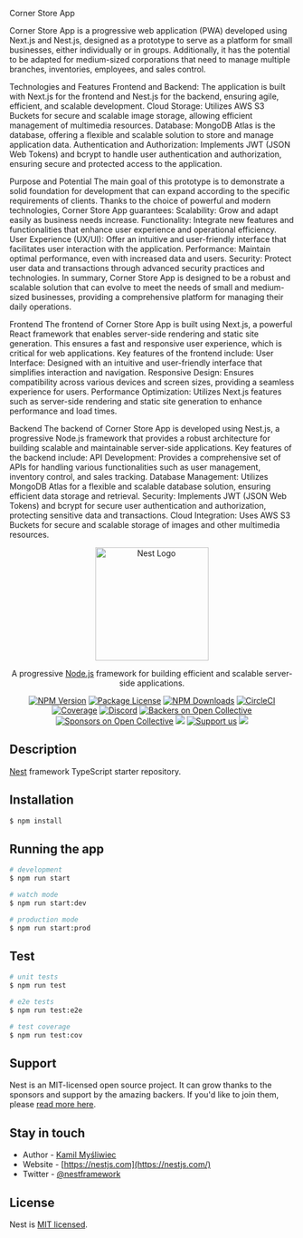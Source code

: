 Corner Store App

Corner Store App is a progressive web application (PWA) developed using Next.js and Nest.js, designed as a prototype to serve as a platform for small businesses, either individually or in groups. Additionally, it has the potential to be adapted for medium-sized corporations that need to manage multiple branches, inventories, employees, and sales control.

Technologies and Features
Frontend and Backend: The application is built with Next.js for the frontend and Nest.js for the backend, ensuring agile, efficient, and scalable development.
Cloud Storage: Utilizes AWS S3 Buckets for secure and scalable image storage, allowing efficient management of multimedia resources.
Database: MongoDB Atlas is the database, offering a flexible and scalable solution to store and manage application data.
Authentication and Authorization: Implements JWT (JSON Web Tokens) and bcrypt to handle user authentication and authorization, ensuring secure and protected access to the application.

Purpose and Potential
The main goal of this prototype is to demonstrate a solid foundation for development that can expand according to the specific requirements of clients. Thanks to the choice of powerful and modern technologies, Corner Store App guarantees:
Scalability: Grow and adapt easily as business needs increase.
Functionality: Integrate new features and functionalities that enhance user experience and operational efficiency.
User Experience (UX/UI): Offer an intuitive and user-friendly interface that facilitates user interaction with the application.
Performance: Maintain optimal performance, even with increased data and users.
Security: Protect user data and transactions through advanced security practices and technologies.
In summary, Corner Store App is designed to be a robust and scalable solution that can evolve to meet the needs of small and medium-sized businesses, providing a comprehensive platform for managing their daily operations.

Frontend
The frontend of Corner Store App is built using Next.js, a powerful React framework that enables server-side rendering and static site generation. This ensures a fast and responsive user experience, which is critical for web applications. Key features of the frontend include:
User Interface: Designed with an intuitive and user-friendly interface that simplifies interaction and navigation.
Responsive Design: Ensures compatibility across various devices and screen sizes, providing a seamless experience for users.
Performance Optimization: Utilizes Next.js features such as server-side rendering and static site generation to enhance performance and load times.

Backend
The backend of Corner Store App is developed using Nest.js, a progressive Node.js framework that provides a robust architecture for building scalable and maintainable server-side applications. Key features of the backend include:
API Development: Provides a comprehensive set of APIs for handling various functionalities such as user management, inventory control, and sales tracking.
Database Management: Utilizes MongoDB Atlas for a flexible and scalable database solution, ensuring efficient data storage and retrieval.
Security: Implements JWT (JSON Web Tokens) and bcrypt for secure user authentication and authorization, protecting sensitive data and transactions.
Cloud Integration: Uses AWS S3 Buckets for secure and scalable storage of images and other multimedia resources.



<p align="center">
  <a href="http://nestjs.com/" target="blank"><img src="https://nestjs.com/img/logo-small.svg" width="200" alt="Nest Logo" /></a>
</p>

[circleci-image]: https://img.shields.io/circleci/build/github/nestjs/nest/master?token=abc123def456
[circleci-url]: https://circleci.com/gh/nestjs/nest

  <p align="center">A progressive <a href="http://nodejs.org" target="_blank">Node.js</a> framework for building efficient and scalable server-side applications.</p>
    <p align="center">
<a href="https://www.npmjs.com/~nestjscore" target="_blank"><img src="https://img.shields.io/npm/v/@nestjs/core.svg" alt="NPM Version" /></a>
<a href="https://www.npmjs.com/~nestjscore" target="_blank"><img src="https://img.shields.io/npm/l/@nestjs/core.svg" alt="Package License" /></a>
<a href="https://www.npmjs.com/~nestjscore" target="_blank"><img src="https://img.shields.io/npm/dm/@nestjs/common.svg" alt="NPM Downloads" /></a>
<a href="https://circleci.com/gh/nestjs/nest" target="_blank"><img src="https://img.shields.io/circleci/build/github/nestjs/nest/master" alt="CircleCI" /></a>
<a href="https://coveralls.io/github/nestjs/nest?branch=master" target="_blank"><img src="https://coveralls.io/repos/github/nestjs/nest/badge.svg?branch=master#9" alt="Coverage" /></a>
<a href="https://discord.gg/G7Qnnhy" target="_blank"><img src="https://img.shields.io/badge/discord-online-brightgreen.svg" alt="Discord"/></a>
<a href="https://opencollective.com/nest#backer" target="_blank"><img src="https://opencollective.com/nest/backers/badge.svg" alt="Backers on Open Collective" /></a>
<a href="https://opencollective.com/nest#sponsor" target="_blank"><img src="https://opencollective.com/nest/sponsors/badge.svg" alt="Sponsors on Open Collective" /></a>
  <a href="https://paypal.me/kamilmysliwiec" target="_blank"><img src="https://img.shields.io/badge/Donate-PayPal-ff3f59.svg"/></a>
    <a href="https://opencollective.com/nest#sponsor"  target="_blank"><img src="https://img.shields.io/badge/Support%20us-Open%20Collective-41B883.svg" alt="Support us"></a>
  <a href="https://twitter.com/nestframework" target="_blank"><img src="https://img.shields.io/twitter/follow/nestframework.svg?style=social&label=Follow"></a>
</p>
  <!--[![Backers on Open Collective](https://opencollective.com/nest/backers/badge.svg)](https://opencollective.com/nest#backer)
  [![Sponsors on Open Collective](https://opencollective.com/nest/sponsors/badge.svg)](https://opencollective.com/nest#sponsor)-->

## Description

[Nest](https://github.com/nestjs/nest) framework TypeScript starter repository.

## Installation

```bash
$ npm install
```

## Running the app

```bash
# development
$ npm run start

# watch mode
$ npm run start:dev

# production mode
$ npm run start:prod
```

## Test

```bash
# unit tests
$ npm run test

# e2e tests
$ npm run test:e2e

# test coverage
$ npm run test:cov
```

## Support

Nest is an MIT-licensed open source project. It can grow thanks to the sponsors and support by the amazing backers. If you'd like to join them, please [read more here](https://docs.nestjs.com/support).

## Stay in touch

- Author - [Kamil Myśliwiec](https://kamilmysliwiec.com)
- Website - [https://nestjs.com](https://nestjs.com/)
- Twitter - [@nestframework](https://twitter.com/nestframework)

## License

Nest is [MIT licensed](LICENSE).
